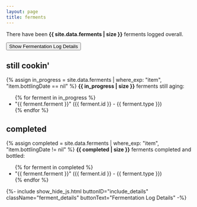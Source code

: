 ```yaml
---
layout: page
title: ferments
---
```


<p>There have been <strong>{{ site.data.ferments | size }}</strong> ferments logged overall.</p>

<button id="include_details" type="button">Show Fermentation Log Details</button>

## still cookin'
{% assign in_progress = site.data.ferments | where_exp: "item", "item.bottlingDate == nil" %}
<strong>{{ in_progress | size }}</strong> ferments still aging:
<ul id="ferments__aging">
{% for ferment in in_progress %}
    <li class="ferment">
        "{{ ferment.ferment }}" ({{ ferment.id }} - {{ ferment.type }})
        <ul class="ferment_details" style="display: none">
            <li>Started {{ ferment.primaryStartDate }}{% if ferment.startingSG != nil %} with SG ~ {{ ferment.startingSG }}{% endif %}</li>
            <li>{{ ferment.gallon }} gallon batch using {{ ferment.yeast }}</li>
            {% if ferment.oakStartDate != nil %}
            <li>
                Oaked using {{ ferment.oakAmount }} of {{ ferment.oakFlavor }} {{ ferment.oakType}}
                {% if ferment.oakEndDate != nil %}from {{ ferment.oakStartDate }} to {{ ferment.oakEndDate }}
                {% else %}since {{ ferment.oakStartDate }}
                {% endif %}
            </li>
            {% endif %}
        </ul>
    </li>
{% endfor %}
</ul>


## completed
{% assign completed = site.data.ferments | where_exp: "item", "item.bottlingDate != nil" %}
<strong>{{ completed | size }}</strong> ferments completed and bottled:
<ul id="ferments__completed">
{% for ferment in completed %}
    <li class="ferment">
        "{{ ferment.ferment }}" ({{ ferment.id }} - {{ ferment.type }})
        <ul class="ferment_details" style="display: none">
            <li>Started {{ ferment.primaryStartDate }}{% if ferment.startingSG != nil %} with SG ~ {{ ferment.startingSG }}{% endif %}</li>
            <li>Bottled {{ ferment.bottlingDate }}{% if ferment.finalSG != nil %} with final SG ~ {{ ferment.finalSG }}{% endif %}</li>
            <li>{{ ferment.gallon }} gallon batch using {{ ferment.yeast }}</li>
            {% if ferment.oakStartDate != nil %}
            <li>
                Oaked using {{ ferment.oakAmount }} of {{ ferment.oakFlavor }} {{ ferment.oakType}}
                {% if ferment.oakEndDate != nil %}from {{ ferment.oakStartDate }} to {{ ferment.oakEndDate }}
                {% else %}since {{ ferment.oakStartDate }}
                {% endif %}
            </li>
            {% endif %}
            {% if ferment.carbonationMethod != nil %}<li>Carbonated via {{ ferment.carbonationMethod }}</li>{% endif %}
        </ul>
    </li>
{% endfor %}
</ul>

{%- include show_hide_js.html buttonID="include_details" className="ferment_details" buttonText="Fermentation Log Details" -%}
